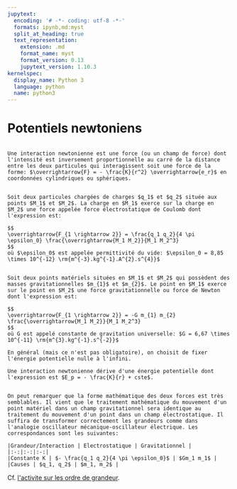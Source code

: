 ```yaml
---
jupytext:
  encoding: '# -*- coding: utf-8 -*-'
  formats: ipynb,md:myst
  split_at_heading: true
  text_representation:
    extension: .md
    format_name: myst
    format_version: 0.13
    jupytext_version: 1.10.3
kernelspec:
  display_name: Python 3
  language: python
  name: python3
---
```

# Potentiels newtoniens


````{important} __Interaction newtonienne__

Une interaction newtonienne est une force (ou un champ de force) dont l'intensité est inversement proportionnelle au carré de la distance entre les deux particules qui interagissent soit une force de la forme: $\overrightarrow{F} = - \frac{K}{r^2} \overrightarrow{e_r}$ en coordonnées cylindriques ou sphériques.

````

````{important} __Interaction électrostatique ou de Coulomb__

Soit deux particules chargées de charges $q_1$ et $q_2$ située aux points $M_1$ et $M_2$. La charge en $M_1$ exerce sur la charge en $M_2$ une force appelée force électrostatique de Coulomb dont l'expression est:

$$
\overrightarrow{F_{1 \rightarrow 2}} = \frac{q_1 q_2}{4 \pi \epsilon_0} \frac{\overrightarrow{M_1 M_2}}{M_1 M_2^3}
$$
où $\epsilon_0$ est appelée permittivité du vide: $\epsilon_0 = 8,85 \times 10^{-12} \rm{m^{-3}.kg^{-1}.A^{2}.s^{4}}$

````

````{important} __Interaction gravitationnelle ou de Newton__

Soit deux points matériels situées en $M_1$ et $M_2$ qui possèdent des masses gravitationnelles $m_{1}$ et $m_{2}$. Le point en $M_1$ exerce sur le point en $M_2$ une force gravitationnelle ou force de Newton dont l'expression est:

$$
\overrightarrow{F_{1 \rightarrow 2}} = -G m_{1} m_{2} \frac{\overrightarrow{M_1 M_2}}{M_1 M_2^3}
$$
où G est appelé constante de gravitation universelle: $G = 6,67 \times 10^{-11} \rm{m^{3}.kg^{-1}.s^{-2}}$

````

```{margin}
En général (mais ce n'est pas obligatoire), on choisit de fixer l'énergie potentielle nulle à l'infini.
```
````{important} __Energie potentielle__
Une interaction newtonienne dérive d'une énergie potentielle dont l'expression est $E_p = - \frac{K}{r} + cste$.
````

````{important} __Analogie__

On peut remarquer que la forme mathématique des deux forces est très semblables. Il vient que le traitement mathématique du mouvement d'un point matériel dans un champ gravitationnel sera identique au traitement du mouvement d'un point dans un champ électrostatique. Il suffira de transformer correctement les grandeurs comme dans l'analogie oscillateur mécanique-oscillateur électrique. Les correspondances sont les suivantes:

|Grandeur/Interaction | Electrostatique | Gravitationnel |
|:-:|:-:|:-:|
|Constante K | $- \frac{q_1 q_2}{4 \pi \epsilon_0}$ | $Gm_1 m_1$ |
|Causes | $q_1, q_2$ | $m_1, m_2$ |
````

Cf. [l'activite sur les ordre de grandeur](newt_odg).
